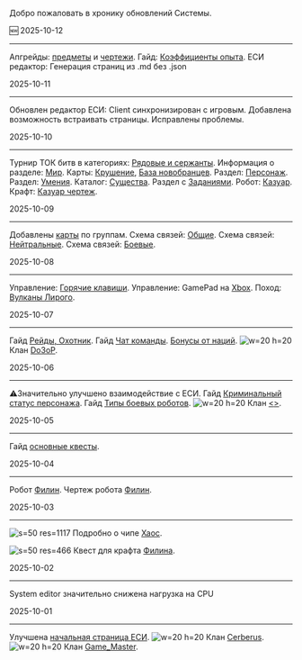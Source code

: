  
Добро пожаловать в хронику обновлений Системы.

🆕 2025-10-12  
___
Апгрейды: [предметы](/sys/economy/upgrades) и [чертежи](/sys/economy/design/upgrades).
Гайд: [Коэффициенты опыта](/sys/guide/exp).
ЕСИ редактор: Генерация страниц из .md без .json


2025-10-11  
___
Обновлен редактор ЕСИ:
Client синхронизирован с игровым.
Добавлена возможность встраивать страницы.
Исправлены проблемы.

2025-10-10
___
Турнир ТОК битв в категориях:
[Рядовые и сержанты](/sys/event/tok/middle).
Информация о разделе: [Мир](/sys/world).
Карты: [Крушение](/sys/world/map/common/16), [База новобранцев](/sys/world/map/pve/1).
Раздел: [Персонаж](/sys/character).
Раздел: [Умения](/sys/character/abilities).
Каталог: [Существа](/sys/entity).
Раздел с [Заданиями](/sys/tasks).
Робот: [Казуар](/sys/robots/warrior/cassowary).
Крафт: [Казуар чертеж](/sys/economy/design/robots/cassowary-plan).

2025-10-09
___
Добавлены [карты](/sys/world/map) по группам.
Схема связей: [Общие](/sys/world/map/common).
Схема связей: [Нейтральные](/sys/world/map/neutral).
Схема связей: [Боевые](/sys/world/map/fight).

2025-10-08
___
Управление: [Горячие клавиши](/sys/control/shortcut).
Управление: GamePad на [Xbox](/sys/control/xbox).
Поход: [Вулканы Лирого](/sys/event/campaign/liriy).

2025-10-07
___
Гайд [Рейды, Охотник](/sys/guide/raids-hunter).
Гайд [Чат команды](/sys/guide/chat-commands).
[Бонусы от наций](/sys/guide/nations).
![w=20 h=20](clan/15) Клан [Do3oP](/sys/clan/15).

2025-10-06
___
⚠️Значительно улучшено взаимодействие с ЕСИ.
Гайд [Криминальный статус персонажа](/sys/guide/status).
Гайд [Типы боевых роботов](/sys/guide/type-fighter).
![w=20 h=20](clan/10) Клан [<<STORM>>](/sys/clan/10).

2025-10-05
___
Гайд [основные квесты](/sys/guide/main-quest).

2025-10-04
___
Робот [Филин](/sys/robots/warrior/filin).
Чертеж робота [Филин](/sys/economy/design/robots/filin-plan).

2025-10-03
___
![s=50 res=1117]() Подробно о чипе [Хаос](/sys/items/chips/chaos).

![s=50 res=466]() Квест для крафта [Филина](/sys/tasks/filin).

2025-10-02
___
System editor значительно снижена нагрузка на CPU

2025-10-01
___
Улучшена [начальная страница ЕСИ](/sys).
![w=20 h=20](clan/13) Клан [Cerberus](/sys/clan/13).
![w=20 h=20](clan/25) Клан [Game_Master](/sys/clan/25).